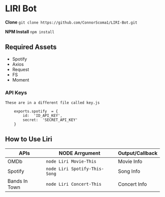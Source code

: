 # LIRI Bot

**Clone**
``` git clone https://github.com/ConnorScoma1/LIRI-Bot.git ```

**NPM Install**
``` npm install ``` 

## Required Assets
* Spotify
* Axios
* Request
* FS
* Moment

### API Keys
	These are in a different file called key.js
	
		exports.spotify  = {
			id:  'ID_API_KEY',
			secret:  'SECRET_API_KEY'
		} 


## How to Use Liri

|APIs            |NODE Arrgument                 |Output/Callback              |
|----------------|-------------------------------|-----------------------------|
|OMDb            |`node Liri Movie-This`         |Movie Info                   |
|Spotify         |`node Liri Spotify-This-Song`  |Song Info                    |
|Bands In Town   |`node Liri Concert-This`       |Concert Info                 |



